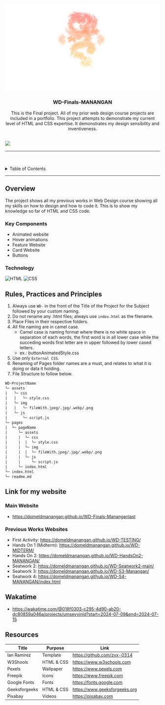 <a name="readme-top">

<br/>

<br />
<div align="center">
  <a href="https://github.com/DomeldManangan">
  <!-- TODO: If you want to add logo or banner you can add it here -->
    <img src="./assets/img/LegenX Logo.png" alt="LegenX" width="auto" height="auto">
  </a>
<!-- TODO: Change Title to the name of the title of your Project -->
  <h3 align="center">WD-Finals-MANANGAN</h3>
</div>
<!-- TODO: Make a short description -->
<div align="center">
  This is the Final project. All of my prior web design course projects are included in a portfolio. This project attempts to demonstrate my current level of HTML and CSS expertise. It demonstrates my design sensibility and inventiveness.
</div>

<br />

<!-- TODO: Change the zyx-0314 into your github username  -->
<!-- TODO: Change the WD-Template-Project into the same name of your folder -->
![](https://visit-counter.vercel.app/counter.png?page=DomeldManangan/WD-Finals-Mananganlast)

---

<br />
<br />

<!-- TODO: If you want to add more layers for your readme -->
<details>
  <summary>Table of Contents</summary>
  <ol>
    <li>
      <a href="#overview">Overview</a>
      <ol>
        <li>
          <a href="#key-components">Key Components</a>
        </li>
        <li>
          <a href="#technology">Technology</a>
        </li>
      </ol>
    </li>
    <li>
      <a href="#rule,-practices-and-principles">Rules, Practices and Principles</a>
    </li>
    <li>
      <a href="#link-for-my-website">Links</a>
    </li>
      <li>
      <a href="#wakatime">Links</a>
    </li>
    <li>
      <a href="#resources">Resources</a>
    </li>
  </ol>
</details>

---

## Overview

<!-- TODO: To be changed -->
<!-- The following are just sample -->
The project shows all my previous works in Web Design course showing all my skills on how to design and how to code it. This is to show my knowledge so far of HTML and CSS code.

### Key Components
<!-- TODO: List of Key Components -->
<!-- The following are just sample -->
- Animated website
- Hover animations
- Feature Website
- Card Website
- Buttons

### Technology
<!-- TODO: List of Technology Used -->
![HTML](https://img.shields.io/badge/HTML-E34F26?style=for-the-badge&logo=html5&logoColor=white)
![CSS](https://img.shields.io/badge/CSS-1572B6?style=for-the-badge&logo=css3&logoColor=white)

## Rules, Practices and Principles
1. Always use `WD-` in the front of the Title of the Project for the Subject followed by your custom naming.
2. Do not rename any .html files; always use `index.html` as the filename.
3. Place Files in their respective folders.
4. All file naming are in camel case.
   - Camel case is naming format where there is no white space in separation of each words, the first word is in all lower case while the succeding words first letter are in upper followed by lower cased letters.
   - ex.: buttonAnimatedStyle.css
5. Use only `External CSS`.
6. Renaming of Pages folder names are a must, and relates to what it is doing or data it holding.
7. File Structure to follow below.

```
WD-ProjectName
└─ assets
|   └─ css
|   |   └─ style.css
|   └─ img
|   |   └─ fileWith.jpeg/.jpg/.webp/.png
|   └─ js
|       └─ script.js
└─ pages
|  └─ pageName
|     └─ assets
|     |  └─ css
|     |  |  └─ style.css
|     |  └─ img
|     |  |  └─ fileWith.jpeg/.jpg/.webp/.png
|     |  └─ js
|     |     └─ script.js
|     └─ index.html
└─ index.html
└─ readme.md
```

## Link for my website

### Main Website

- https://domeldmanangan.github.io/WD-Finals-Mananganlast

### Previous Works Websites

- First Activity: https://domeldmanangan.github.io/WD-TESTING/
- Hands On 1 (Midterm): https://domeldmanangan.github.io/WD-MIDTERM/
- Hands On 2: https://domeldmanangan.github.io/WD-HandsOn2-MANANGAN/
- Seatwork 2: https://domeldmanangan.github.io/WD-Seatwork2-main/
- Seatwork 3: https://domeldmanangan.github.io/WD-S3-Manangan/
- Seatwork 4: https://domeldmanangan.github.io/WD-S4-MANANGAN/index.html

## Wakatime
- https://wakatime.com/@018f0303-c295-4d90-ab20-dc80859a046a/projects/umsevvjnld?start=2024-07-09&end=2024-07-15

## Resources

<!-- TODO: Add References -->
| Title | Purpose | Link |
|-|-|-|
| Ian Ramirez | Template | https://github.com/zyx-0314 |
| W3Shools | HTML & CSS | https://www.w3schools.com |
| Pexels | Wallpaper | https://www.pexels.com |
| Freepik | Icons | https://www.freepik.com |
| Google Fonts | Fonts | https://fonts.google.com |
| Geeksforgeeks | HTML & CSS | https://www.geeksforgeeks.org |
| Pixabay | Videos | https://pixabay.com |